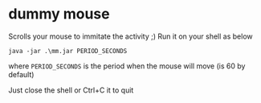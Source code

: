 ﻿# dummy mouse

Scrolls your mouse to immitate the activity ;) 
Run it on your shell as below

```
java -jar .\mm.jar PERIOD_SECONDS
```

where `PERIOD_SECONDS` is the period when the mouse will move (is 60 by default)

Just close the shell or Ctrl+C it to quit
